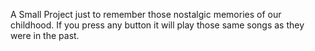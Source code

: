 A Small Project just to remember those nostalgic memories of our childhood.
If you press any button it will play those same songs as they were in the past.

